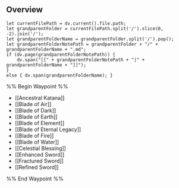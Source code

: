 ## Overview
```dataviewjs
let currentFilePath = dv.current().file.path;
let grandparentFolder = currentFilePath.split('/').slice(0, -2).join('/');
let grandparentFolderName = grandparentFolder.split('/').pop();
let grandparentFolderNotePath = grandparentFolder + "/" + grandparentFolderName + ".md";
if (dv.page(grandparentFolderNotePath)) {
	dv.span("[[" + grandparentFolderNotePath + "|" + grandparentFolderName + "]]");
}
else { dv.span(grandparentFolderName); }
```
%% Begin Waypoint %%
- [[Ancestral Katana]]
- [[Blade of Air]]
- [[Blade of Dark]]
- [[Blade of Earth]]
- [[Blade of Element]]
- [[Blade of Eternal Legacy]]
- [[Blade of Fire]]
- [[Blade of Water]]
- [[Celestial Blessing]]
- [[Enhanced Sword]]
- [[Fractured Sword]]
- [[Refined Sword]]

%% End Waypoint %%

